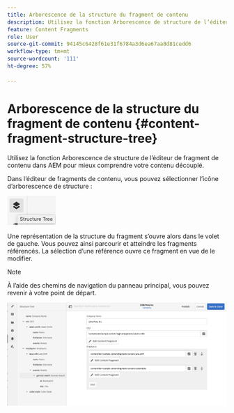 ```yaml
---
title: Arborescence de la structure du fragment de contenu
description: Utilisez la fonction Arborescence de structure de l’éditeur de fragment de contenu dans AEM pour mieux comprendre votre contenu découplé.
feature: Content Fragments
role: User
source-git-commit: 94145c6428f61e31f6784a3d6ea67aa8d81cedd6
workflow-type: tm+mt
source-wordcount: '111'
ht-degree: 57%

---
```


# Arborescence de la structure du fragment de contenu {#content-fragment-structure-tree}

Utilisez la fonction Arborescence de structure de l’éditeur de fragment de contenu dans AEM pour mieux comprendre votre contenu découplé.

Dans l’éditeur de fragments de contenu, vous pouvez sélectionner l’icône d’arborescence de structure :

![Arborescence de la structure du fragment de contenu](assets/cfm-structuretree-01.png)

Une représentation de la structure du fragment s’ouvre alors dans le volet de gauche. Vous pouvez ainsi parcourir et atteindre les fragments référencés. La sélection d’une référence ouvre ce fragment en vue de le modifier.

>[!NOTE]
>
>À l’aide des chemins de navigation du panneau principal, vous pouvez revenir à votre point de départ.

![Arborescence de la structure du fragment de contenu](assets/cfm-structuretree-02.png)
